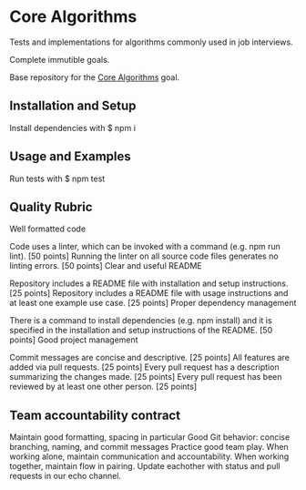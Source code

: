 # Core Algorithms

Tests and implementations for algorithms commonly used in job interviews.

Complete immutible goals.

Base repository for the [Core Algorithms](https://github.com/GuildCrafts/web-development-js/issues/123) goal.

## Installation and Setup

Install dependencies with $ npm i

## Usage and Examples

Run tests with $ npm test

## Quality Rubric

Well formatted code

Code uses a linter, which can be invoked with a command (e.g. npm run lint). [50 points]
Running the linter on all source code files generates no linting errors. [50 points]
Clear and useful README

Repository includes a README file with installation and setup instructions. [25 points]
Repository includes a README file with usage instructions and at least one example use case. [25 points]
Proper dependency management

There is a command to install dependencies (e.g. npm install) and it is specified in the installation and setup instructions of the README. [50 points]
Good project management

Commit messages are concise and descriptive. [25 points]
All features are added via pull requests. [25 points]
Every pull request has a description summarizing the changes made. [25 points]
Every pull request has been reviewed by at least one other person. [25 points]

## Team accountability contract

Maintain good formatting, spacing in particular
Good Git behavior: concise branching, naming, and commit messages
Practice good team play. When working alone, maintain communication and accountability.
  When working together, maintain flow in pairing.
Update eachother with status and pull requests in our echo channel.
